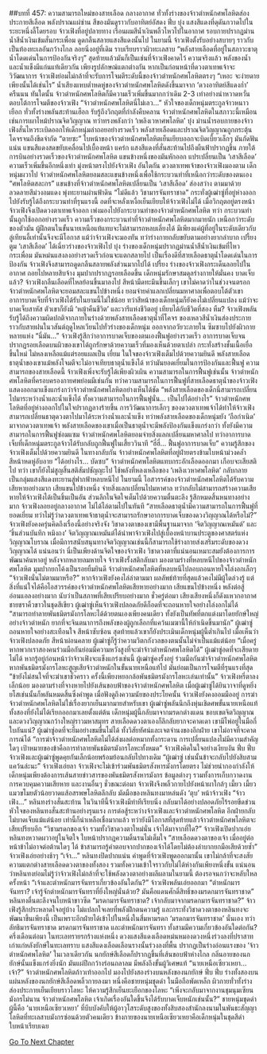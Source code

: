 ##บทที่ 457: ความสามารถใหม่ของสายเลือด
กลางอากาศ
ทั่วทั้งร่างของจ้าวตำหนักศพโลหิตส่องประกายสีเลือด พลังปราณแผ่ซ่าน สีของมันดูราวกับอาทิตย์อัสดง
ฟึ่บ บุ๋ง
แสงสีแดงที่ดุดันกวาดไปในระยะหนึ่งลี้โดยรอบ
จ้าวเฟิงที่อยู่ปลายทาง เรือนผมสีน้ำเงินพลิ้วไหวไปในอากาศ รอบกายปรากฏม่านน้ำสีน้ำเงินเข้มสั่นกระเพื่อม ดูดกลืนสลายแสงสีแดงนั้นไป
ในยามนี้
จ้าวเฟิงตั้งรับอย่างสบายๆ ราวกับเป็นท้องทะเลอันกว้างไกล ลอยนิ่งอยู่ที่เดิม ราบเรียบราวผิวทะเลสาบ
“พลังสายเลือดที่อยู่ในสภาวะธาตุน้ำโดดเด่นในการป้องกันจริงๆ”
สุดท้ายแล้วมันก็เป็นเช่นที่จ้าวเฟิงคาดไว้
ความจริงแล้ว พลังของน้ำและน้ำแข็งมีแก่นแท้เดียวกัน เพียงรูปลักษณ์แตกต่างกัน
หากเป็นก่อนหน้าที่ดวงตาเทพเจ้าจะวิวัฒนาการ จ้าวเฟิงย่อมไม่กล้าที่จะรับการโจมตีระดับนี้ของจ้าวตำหนักศพโลหิตตรงๆ
“เหอะ จะง่ายดายเพียงนั้นได้เช่นไร”
น้ำเสียงแหบต่ำหดหู่ของจ้าวตำหนักศพโลหิตดังขึ้นมาจาก ‘ดวงอาทิตย์สีแดงก่ำ’
ครืนนน
ทันใดนั้น จ้าวตำหนักศพโลหิตก็มีความเร็วเพิ่มขึ้นมากกว่าเดิม 2-3 เท่าอย่างน่าหวาดหวั่น ตอบโต้การโจมตีของจ้าวเฟิง
“จ้าวตำหนักศพโลหิตนี่ไม่เลว...”
หัวใจของเด็กหนุ่มตระกูลจ้าวหนาวเยือก ทั่วทั้งร่างพลันสะท้านเฮือก รับรู้ถึงวิกฤตที่กำลังคืบคลาน
จ้าวตำหนักศพโลหิตในสภาวะนี้เหมือนเช่นการเผาไหม้ปราณจิตวิญญาณ ทว่าทรงพลังกว่า ‘เพลิงเวหาศพโลหิต’
บุ๋ง
ม่านน้ำรอบกายของจ้าวเฟิงสั่นไหวระเบิดออกให้เด็กหนุ่มล่าถอยอย่างรวดเร็ว พลังสายเลือดและปราณจิตวิญญาณถูกกระตุ้นโคจรจนถึงขีดจำกัด
“ตายซะ”
ใบหน้าของจ้าวตำหนักศพโลหิตเย็นเยียบออกจะบิดเบี้ยวเล็กๆ มันกัดฟันแน่น แขนสีแดงสดขยับเคลื่อนไปเบื้องหน้า
แคร่ก
แสงสีแดงที่สั่นสะท้านไปถึงผืนฟ้าปรากฏขึ้น ภายใต้การบินอย่างรวดเร็วของจ้าวตำหนักศพโลหิต  แขนข้างหนึ่งของมันหักออก แปรเปลี่ยนเป็น ‘เสาสีเลือด’ ความเร็วเพิ่มขึ้นอีกหนึ่งเท่า มุ่งหน้าตรงไปยังจ้าวเฟิง
อันใดกัน
ดวงตาเทพเจ้าของจ้าวเฟิงมองตาม เด็กหนุ่มผวาไป
จ้าวตำหนักศพโลหิตยอมสละแขนข้างหนึ่งเพื่อใช้กระบวนท่าที่เหนือกว่าระดับของตนเอง
“ศพโลหิตสละกร”
แขนข้างที่จ้าวตำหนักศพโลหิตเปลี่ยนเป็น ‘เสาสีเลือด’ ส่องสว่าง ตามมาด้วยลวดลายสีม่วงอมแดง พุ่งทะยานผ่านฟ้าดิน
“ไม่ดีแล้ว วิชามารจันทราชาด”
กระทั่งผู้เฒ่าซู่ที่อยู่ห่างออกไปยังรับรู้ได้ถึงกระบวนท่าที่รุนแรงนี้ อดที่จะหลั่งเหงื่อเย็นเยียบให้จ้าวเฟิงไม่ได้
เมื่อวิกฤตอยู่ตรงหน้า จ้าวเฟิงจึงเปิดดวงตาเทพเจ้าออก เพ่งมองไปยังกระบวนท่าของจ้าวตำหนักศพโลหิต
ทว่า
กระบวนท่านั้นถูกใช้ออกอย่างรวดเร็ว
ความเร็วของกระบวนท่าที่จ้าวตำหนักศพโลหิตมากมายนัก เหนือกว่าระดับของตัวมัน ผู้ฝึกตนในขั้นนายเหนือแท้แทบจะไม่สามารถหลบเลี่ยงได้ มีเพียงแค่ผู้ที่อยู่ในระดับเดียวกับลู่เทียนอี้เท่านั้นจึงจะมีโอกาส
แม้ว่าจ้าวเฟิงจะมองทัน ทว่าร่างกายกลับขยับตามอย่างยากลำบาก
เปรี้ยง ตูม
‘เสาสีเลือด’ ได้เฉี่ยวร่างของจ้าวเฟิงไป
บุ๋ง
ร่างของเด็กหนุ่มปรากฏม่านน้ำสีน้ำเงินเข้มที่ไหวกระเพื่อม มันหม่นแสงลงอย่างรวดเร็วก่อนจะแตกสลายไป
เป็นเรื่องดีที่สายเลือดธาตุน้ำโดดเด่นในการป้องกัน จ้าวเฟิงจึงสามารถดูดกลืนสลายพลังส่วนมากไปได้
เปรี้ยง
ร่างของจ้าวเฟิงกระเด็นลอยไปในอากาศ ถอยไปหลายสิบจ้าง มุมปากปรากฏรอยเลือดขึ้น เด็กหนุ่มรักษาสมดุลร่างกายให้มั่นคง
บาดเจ็บแล้ว?
จ้าวเฟิงกลืนเลือดที่ไหลย้อนขึ้นมาลงไป สีหน้ามืดทะมึนขึ้นเล็กๆ
เขาไม่คาดว่าในช่วงจนตรอก จ้าวตำหนักศพโลหิตจะยอมสละแขนไปข้างหนึ่ง ยอมจ่ายค่าแลกเปลี่ยนมหาศาลเพื่อตอบโต้ตัวเขา
อาการบาดเจ็บที่จ้าวเฟิงได้รับในยามนี้ไม่ใช่น้อย
ทว่าสีหน้าของเด็กหนุ่มก็ยังคงไม่เปลี่ยนแปลง แม้ว่าจะบาดเจ็บสาหัส ตัวเขาก็ยังมี ‘หญ้าคืนชีวิต’ และวารีแห่งชีวิตอยู่ เทียบได้กับชีวิตที่สอง
หืม?
จ้าวเฟิงพลันรับรู้ได้ถึงความผิดปกติจากภายในร่างด้วยพลังสายเลือดธาตุน้ำที่โคจร
ของเหลวสีน้ำเงินส่องประกายราวกับสายฝนในวสันต์ฤดูไหลเวียนไปทั่วร่างของเด็กหนุ่ม ออกจากอวัยวะภายใน ซึมซาบไปยังผิวกายหลายแห่ง
“นี่มัน...”
จ้าวเฟิงรู้สึกว่าอาการบาดเจ็บของตนเองฟื้นฟูอย่างรวดเร็ว
อาการบาดเจ็บจนปรากฏรอยเลือดบนผิวของเขาได้ถูกรักษาด้วยความเร็วที่มองเห็นด้วยตาเปล่า กระทั่งสร้างชั้นเนื้อเยื่อขึ้นใหม่ ไม่หลงเหลือแม้แต่รอยแผลเป็น
เยี่ยม
ในใจของจ้าวเฟิงเต็มไปด้วยความยินดี พลังสายเลือดธาตุน้ำของเขาแม้พลังโจมตีจะไม่อาจเทียบธาตุน้ำแข็งได้ ทว่ามันยอดเยี่ยมในการป้องกันและฟื้นฟู
ความสามารถของสายเลือดนี้ จ้าวเฟิงเพิ่งจะรับรู้ได้เพียงผิวเผิน
ความสามารถในการฟื้นฟูเช่นนั้น จ้าวตำหนักศพโลหิตที่ครอบครองกายศพย่อมมีเช่นกัน
ทว่าความสามารถในการฟื้นฟูที่สายเลือดธาตุน้ำของจ้าวเฟิงแสดงออกมาแข็งแกร่งกว่าจ้าวตำหนักศพโลหิตอย่างเห็นได้ชัด
“พลังสายเลือดของเด็กนี่สามารถเปลี่ยนไปมาระหว่างน้ำและน้ำแข็งได้ ทั้งความสามารถในการฟื้นฟูนั่น... เป็นไปได้อย่างไร”
จ้าวตำหนักศพโลหิตที่อยู่ห่างออกไปในใจปรากฏลางร้ายขึ้น
การวิวัฒนาการเล็กๆ ของดวงตาเทพเจ้าได้ทำให้จ้าวเฟิงสามารถเปลี่ยนธาตุดวงตาไปมาได้ระหว่างน้ำและน้ำแข็ง
ทว่าพลังสายเลือดของเด็กหนุ่มยัง ‘ถือกำเนิด’ มาจากดวงตาเทพเจ้า
พลังสายเลือดของเขาเมื่อเป็นธาตุน้ำจะมีพลังป้องกันแข็งแกร่งกว่า ทั้งยังมีความสามารถในการฟื้นฟูซ่อมแซม
จ้าวตำหนักศพโลหิตยอมจ่ายสิ่งแลกเปลี่ยนมหาศาลไป ทว่าอาการบาดเจ็บที่เด็กหนุ่มตระกูลจ้าวได้รับกลับถูกฟื้นฟูในเสี้ยววินาที
“ฮี่ฮี่... ฟื้นฟูอาการบาดเจ็บ”
ความรู้สึกของจ้าวเฟิงเต็มไปด้วยความยินดี
ในทางกลับกัน จ้าวตำหนักศพโลหิตที่อยู่ฝ่ายตรงข้ามใบหน้าม่วงคล้ำ สีหน้าหดหู่อับอาย
“ได้อย่างไร... บัดซบ”
จ้าวตำหนักศพโลหิตแทบกระอักเลือดออกมา เกือบจะเสียสติไป
ทว่า
เขาก็ยังไม่สูญสิ้นสติสัมปชัญญะไป ใช้พลังที่หลงเหลือของ ‘เพลิงเวหาศพโลหิต’ กลับกลายเป็นกลุ่มแสงสีแดงทะยานสู่ฟากฟ้าหลบหนีไป
ในยามนี้
ไอสวรรค์ของจ้าวตำหนักศพโลหิตได้รับความเสียหายอย่างมาก เสียแขนไปข้างหนึ่ง จ่ายสิ่งแลกเปลี่ยนไปมหาศาล ทว่ากลับไม่สามารถสร้างความเสียหายให้จ้าวเฟิงได้เป็นชิ้นเป็นอัน ส่วนลึกในจิตใจเต็มไปด้วยความตื่นตะลึง รู้สึกหมดสิ้นหนทางอย่างมาก
จ้าวเฟิงลอยอยู่กลางอากาศ ไม่ได้ไล่ตามไปในทันที
“สายเลือดธาตุน้ำมีความสามารถในการฟื้นฟูที่ยอดเยี่ยม ทว่าไม่รู้ว่าดวงตาเทพเจ้าธาตุน้ำจะสามารถรักษาอาการบาดเจ็บของดวงวิญญาณได้หรือไม่?”
จ้าวเฟิงยังคงครุ่นคิดถึงเรื่องนี้อย่างจริงจัง
วิชาดวงตาของเขามีพื้นฐานมาจาก ‘จิตวิญญาณเหมันต์’ และ ‘ชิ้นส่วนบันทึก  หมิงถง’
จิตวิญญาณเหมันต์ได้นำพาจ้าวเฟิงไปสู่เบื้องหน้าบานประตูของศาสตร์แห่งวิญญาณโบราณ เมื่อมีการสนับสนุนทางจิตวิญญาณเช่นนี้ก็สามารถใช้ร่างกายส่งเสริมระดับของดวงวิญญาณได้
แน่นอนว่า
นี่เป็นเพียงด้านจิตใจของจ้าวเฟิง วิชาดวงตาที่แน่นอนเหมาะสมยังต้องการการพัฒนาค้นหาอยู่
หลังจากหลายลมหายใจ
จ้าวเฟิงรั้งสติกลับมา มองตามร่างที่หลบหนีไปของจ้าวตำหนักศพโลหิต มุมปากยกโค้งเป็นรอยยิ้มยินดี
จ้าวตำหนักศพโลหิตที่หลบหนีไปลอบถอนหายใจโล่งอกเล็กๆ “จ้าวเฟิงนั่นไม่ตามมาหรือ?”
หากจ้าวเฟิงยังคงไล่ล่าตามมา ผลลัพธ์ท้ายที่สุดแล้วคงไม่มีผู้ใดล่วงรู้
แต่สิ่งที่แน่ใจได้คือไอสวรรค์ของจ้าวตำหนักศพโลหิตเสียหายอย่างมาก เสียแขนไปข้างหนึ่ง พลังต่อสู้อ่อนแอลงอย่างมาก นับว่าเป็นสภาพที่เสียเปรียบอย่างมาก
ชั่วครู่ต่อมา เสียงเสียงหนึ่งก็ดังแหวกอากาศ
ชายชราคิ้วขาวในชุดสีเขียว ผู้เฒ่าซู่เห็นจ้าวเฟิงปลอดภัยดีก็อดที่จะถอนหายใจอย่างโล่งอกไม่ได้
“สามารถทำลายพันธมิตรมังกรโลหะได้ด้วยตนเองเพียงคนเดียว ทั้งยังเป็นทัพที่ตกแต่งมาโดยยักษ์ใหญ่อย่างจ้าวตำหนัก ยากที่จะจินตนาการถึงพลังของผู้ถูกเลือกที่แคว้นเมฆานี้ให้กำเนิดขึ้นมานัก”
ผู้เฒ่าซู่ถอนหายใจอย่างสะเทือนใจ สีหน้าซับซ้อน
สุดท้ายแล้วเขาก็ยังประเมินเด็กหนุ่มผู้นี้ต่ำเกินไป
เมื่อเห็นว่าจ้าวเฟิงปลอดภัย สีหน้าผ่อนคลาย ผู้เฒ่าซู่ก็รู้ว่าความวิตกกังวลของตนนั้นไม่จำเป็นแม้แต่น้อย
“เมื่อครู่ หากพวกเราสองคนร่วมมือกันย่อมมีความหวังสูงที่จะฆ่าจ้าวตำหนักศพโลหิตได้”
ผู้เฒ่าซู่อดที่จะเสียดายไม่ได้
หากรู้อยู่ก่อนหน้าว่าจ้าวเฟิงจะแข็งแกร่งเช่นนี้ ผู้เฒ่าซู่คงรั้งอยู่ ร่วมมือกันฆ่าจ้าวตำหนักศพโลหิต
หากพันธมิตรมังกรโลหะสูญเสียจ้าวตำหนักในขั้นนายเหนือแท้ไป มันย่อมเป็นการโจมตีที่รุนแรงที่สุด
“ข้ายังไม่สนใจที่จะฆ่าเขาชั่วคราว ครั้งนี้เพียงหยอกล้อพันธมิตรมังกรโลหะเล่นเท่านั้น”
จ้าวเฟิงหรี่ตาลงเล็กน้อย มองตามร่างที่จางหายไปยังเส้นขอบฟ้าของจ้าวตำหนักศพโลหิต
เมื่อผู้เฒ่าซู่ได้ยินวาจาที่ดูหยิ่งยโสเช่นนั้นก็พลันหมดสิ้นซึ่งคำพูด
เมื่อฟังดูถึงความนัยของประโยคนั้น จ้าวเฟิงยังคงออมมืออยู่ การฆ่าจ้าวตำหนักศพโลหิตไม่ใช่เรื่องยากเย็นมากมายสำหรับเขา
ผู้เฒ่าซู่พลันนึกถึงหุ่นเชิดศพขั้นนายเหนือแท้ทั้งสองที่ยังไม่ได้เรียกออกมาเลยตั้งแต่ต้น
เด็กหนุ่มผู้นี้กลับมาจากมรดกต่างแดน ขอบเขตจิตวิญญาณและดวงวิญญาณกว้างใหญ่ราวมหาสมุทร สายเลือดดวงตาเองก็ลึกลับยากจะคาดเดา
เขามีไพ่อยู่ในมือกี่ใบกันแน่?
ผู้เฒ่าซู่อดที่จะยิ้มอย่างขมขื่นไม่ได้ ทั้งวิสัยทัศน์และเจตจำนงของอีกฝ่าย เขาไม่อาจที่จะคาดการณ์ได้
“การฆ่าจ้าวตำหนักศพโลหิตไม่ได้ส่งผลต่อหมากทั้งกระดาน การเปลี่ยนแปลงไม่มีความสำคัญใดๆ เป้าหมายของข้าคือการทำลายพันธมิตรมังกรโลหะทั้งหมด”
จ้าวเฟิงคิดในใจอย่างเงียบงัน
ฟึ่บ ฟึ่บ
จ้าวเฟิงและผู้เฒ่าซู่พูดคุยกันเล็กน้อยพร้อมย้อนกลับไปทางเดิม
“ผู้เฒ่าซู่ เช่นนั้นข้าจะกลับไปยังสิบสามแคว้นล่ะนะ”
จ้าวเฟิงเอ่ยลา
จ้าวเฟิงจะไม่เข้าร่วมพันธมิตรสังหารมังกรโดยตรง ไม่ช่วยนำกองกำลังให้
เด็กหนุ่มเพียงต้องการเส้นสายข่าวสารของพันธมิตรสังหารมังกร ข้อมูลต่างๆ รวมทั้งการเก็บกวาดงาน การควบคุมความเสียหาย และงานอื่นๆ
ชั่วขณะต่อมา
จ้าวเฟิงจึงพลิ้วกายไปยังหน้าผาใกล้ๆ
เมี้ยว เมี้ยว
แมวขโมยตัวน้อยวาดแส้อสรพษโลหิตลึกลับ มัดมือของหลินทงมาหล่นดัง ‘ตุบ’ หน้าจ้าวเฟิง
“จ้าวเฟิง...”
หลินทงร่างสั่นสะท้าน
ในวินาทีนี้จ้าวเฟิงมีท่าทีเรียบนิ่ง กลับมาได้อย่างปลอดภัยไร้รอยขีดข่วน
หัวใจของหลินทงสั่นสะท้านอย่างรุนแรง การต่อสู้ระหว่างจ้าวเฟิงและจ้าวตำหนักศพโลหิต อีกฝ่ายกลับไม่บาดเจ็บแม้แต่น้อย เท่านี้ก็น่าเหลือเชื่อมากแล้ว ทว่ายังมีโอกาสที่สุดท้ายแล้วจ้าวตำหนักศพโลหิตจะเสียเปรียบอีก
“วิชามรดกของเจ้า รวมทั้งวิชาดวงตาใหม่นั่น เจ้าได้มาจากที่ใด?”
จ้าวเฟิงเปิดปากเอ่ย
หลินทงหวาดผวาอยู่ในจิตใจ ใบหน้าปรากฏความดิ้นรนไม่เต็มใจ
“สายเลือดดวงตาของเจ้า เมื่ออยู่ต่อหน้าข้าไม่อาจต่อต้านใดๆ ได้ ข้าสามารถรู้คำตอบจากปากของเจ้าได้โดยไม่ต้องลำบากยกมือเสียด้วยซ้ำ”
จ้าวเฟิงเอ่ยอย่างช้าๆ
“เจ้า...”
หลินทงปิดปากแน่น
คำพูดที่จ้าวเฟิงพูดออกมานั้น เขาไม่กล้าที่จะสงสัย
ความแตกต่างสายเลือดดวงตาของทั้งสอง รวมทั้งความเข้าใจราวกับไม่ได้ห่างกันเพียงหนึ่งขั้น
แน่นอนว่าหลินทงย่อมไม่รู้ว่าจ้าวเฟิงไม่กล้าที่จะใช้พลังดวงตาอย่างผลีผลามในยามนี้ ต้องรอจนกว่าจะหลับใหลครั้งหน้า
“เจ้าและตำหนักมารจันทราเกี่ยวข้องอันใดกัน?”
จ้าวเฟิงพลันเอ่ยออกมา
“ตำหนักมารจันทรา? เจ้ารู้จักตำหนักมารจันทราที่ยิ่งใหญ่นั่นด้วย? มันคือแดนศักดิ์สิทธิ์ของมรดกมารจันทราชาด”
หลินทงตื่นตะลึงจนใบหน้าขาวซีด
“มรดกมารจันทราชาด? เจ้ากลับมาจากมรดกมารจันทราชาด?”
จ้าวเฟิงรู้สึกประหลาดใจอยู่บ้าง
ไม่แปลกใจเลยที่พลังฝึกตนความรู้ และกระทั่งวิชาดวงตาของหลินทงจะพัฒนาขึ้นเพียงนี้ เป็นเพราะอีกฝ่ายได้เข้าไปในหนึ่งในสี่มหามรดก ‘มรดกมารจันทราชาด’ นั่นเอง
ทว่า
ลัทธิมารจันทราชาด มรดกมารจันทราชาด และตำหนักมารจันทรา ทั้งสามมีความเกี่ยวข้องอันใดต่อกัน?
ครึ่งเดือนต่อมา
ในทะเลทรายรกร้างแห่งหนึ่ง
ดวงแสงสีแดงเลือดหม่นหมองดวงหนึ่งร่วงลงที่ปราสาทเก่าแก่หลังยักษ์ในทะเลทราบ
แสงสีแดงเลือดเลือนรางนั้นร่วงลงที่พื้น ปรากฏเป็นร่างอ่อนแรงของ ‘จ้าวตำหนักศพโลหิต’
ในเวลาเดียวกัน
นกยักษ์สีเลือดก็ปรากฏขึ้นที่เส้นขอบฟ้าห่างไกล
กลิ่นอายของนกยักษ์นั้นแข็งแกร่งยิ่งนัก มันแผ่ปีกกว้างร่อนถลาลม มีพลังถึงขั้นผู้วิเศษแท้
“นายเหนือเซียวเหยา... เจ้า?”
จ้าวตำหนักศพโลหิตก้าวเท้าออกไป มองไปยังสองร่างบนหลังของนกยักษ์
ฟึ่บ ฟึ่บ
ร่างทั้งสองบนแผ่นหลังของนกยักษ์สีเลือดพลิ้วกายลงมา
หนึ่งคือชายหนุ่มชุดดำ ในมือถือพัดเหล็ก ผิวกายทั่วทั้งร่างส่องประกายเย็นเยียบราวโลหะ ให้ความรู้สึกเย็นยะเยือกของโลหะ
“เพิ่งจะกลับมาจากงานชุมนุมเซียนมังกรไม่นาน จ้าวตำหนักศพโลหิต เจ้าเกิดเรื่องอันใดขึ้นจึงได้รับบาดเจ็บหนักเช่นนั้น?”
ชายหนุ่มชุดดำผู้นี้คือ ‘นายเหนือเซียวเหยา’ ที่บีบบังคับให้ผู้อาวุโสระดับสูงของทั้งสิบสองสำนักลงนามในพันธะสัญญาโลหิตที่ทะเลสาบมังกรซ่อนด้วยตัวคนเดียว
ข้างกายของนายเหนือเซียวเหยาคือเด็กหนุ่มในชุดสีดำ ใบหน้าเรียบเฉย


[Go To Next Chapter]( ./17.md)